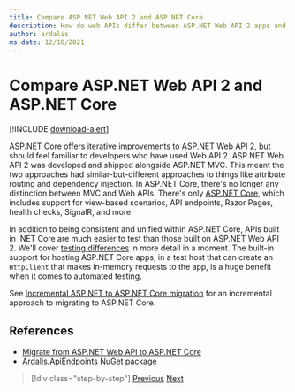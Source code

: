 ```yaml
---
title: Compare ASP.NET Web API 2 and ASP.NET Core
description: How do web APIs differ between ASP.NET Web API 2 apps and ASP.NET Core apps?
author: ardalis
ms.date: 12/10/2021
---
```


# Compare ASP.NET Web API 2 and ASP.NET Core

[!INCLUDE [download-alert](includes/download-alert.md)]

ASP.NET Core offers iterative improvements to ASP.NET Web API 2, but should feel familiar to developers who have used Web API 2. ASP.NET Web API 2 was developed and shipped alongside ASP.NET MVC. This meant the two approaches had similar-but-different approaches to things like attribute routing and dependency injection. In ASP.NET Core, there's no longer any distinction between MVC and Web APIs. There's only [ASP.NET Core](/aspnet/core/introduction-to-aspnet-core), which includes support for view-based scenarios, API endpoints, Razor Pages, health checks, SignalR, and more.

In addition to being consistent and unified within ASP.NET Core, APIs built in .NET Core are much easier to test than those built on ASP.NET Web API 2. We'll cover [testing differences](testing-differences.md) in more detail in a moment. The built-in support for hosting ASP.NET Core apps, in a test host that can create an `HttpClient` that makes in-memory requests to the app, is a huge benefit when it comes to automated testing.

See [Incremental ASP.NET to ASP.NET Core migration](/aspnet/core/migration/inc/overview) for an incremental approach to migrating to ASP.NET Core.

## References

- [Migrate from ASP.NET Web API to ASP.NET Core](/aspnet/core/migration/webapi)
- [Ardalis.ApiEndpoints NuGet package](https://www.nuget.org/packages/Ardalis.ApiEndpoints/)

>[!div class="step-by-step"]
>[Previous](comparing-razor-pages-aspnet-mvc.md)
>[Next](authentication-differences.md)
